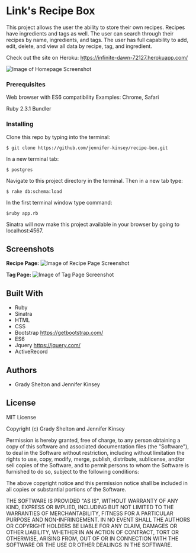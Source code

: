 # Link's Recipe Box

This project allows the user the ability to store their own recipes. Recipes have ingredients and tags as well. The user can search through their recipes by name, ingredients, and tags. The user has full capability to add, edit, delete, and view all data by recipe, tag, and ingredient.

Check out the site on Heroku: https://infinite-dawn-72127.herokuapp.com/

![Image of Homepage Screenshot](public/img/homepage_shot.png)


### Prerequisites

Web browser with ES6 compatibility
Examples: Chrome, Safari

Ruby 2.3.1
Bundler

### Installing

Clone this repo by typing into the terminal:
```
$ git clone https://github.com/jennifer-kinsey/recipe-box.git
```

In a new terminal tab:
```
$ postgres
```

Navigate to this project directory in the terminal. Then in a new tab type:
```
$ rake db:schema:load
```

In the first terminal window type command:
```
$ruby app.rb
```
Sinatra will now make this project available in your browser by going to localhost:4567.

## Screenshots

**Recipe Page:**
![Image of Recipe Page Screenshot](public/img/recipe_shot.png)

**Tag Page:**
![Image of Tag Page Screenshot](public/img/tag_shot.png)

## Built With

* Ruby
* Sinatra
* HTML
* CSS
* Bootstrap https://getbootstrap.com/
* ES6
* Jquery https://jquery.com/
* ActiveRecord

## Authors

* Grady Shelton and Jennifer Kinsey

## License

MIT License

Copyright (c) Grady Shelton and Jennifer Kinsey

Permission is hereby granted, free of charge, to any person obtaining a copy
of this software and associated documentation files (the "Software"), to deal
in the Software without restriction, including without limitation the rights
to use, copy, modify, merge, publish, distribute, sublicense, and/or sell
copies of the Software, and to permit persons to whom the Software is
furnished to do so, subject to the following conditions:

The above copyright notice and this permission notice shall be included in all
copies or substantial portions of the Software.

THE SOFTWARE IS PROVIDED "AS IS", WITHOUT WARRANTY OF ANY KIND, EXPRESS OR
IMPLIED, INCLUDING BUT NOT LIMITED TO THE WARRANTIES OF MERCHANTABILITY,
FITNESS FOR A PARTICULAR PURPOSE AND NON-INFRINGEMENT. IN NO EVENT SHALL THE
AUTHORS OR COPYRIGHT HOLDERS BE LIABLE FOR ANY CLAIM, DAMAGES OR OTHER
LIABILITY, WHETHER IN AN ACTION OF CONTRACT, TORT OR OTHERWISE, ARISING FROM,
OUT OF OR IN CONNECTION WITH THE SOFTWARE OR THE USE OR OTHER DEALINGS IN THE
SOFTWARE.
